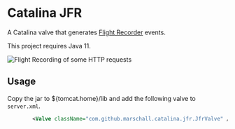 
Catalina JFR
============

A Catalina valve that generates [Flight Recorder](https://openjdk.java.net/jeps/328) events.

This project requires Java 11.

![Flight Recording of some HTTP requests]()


Usage
-----

Copy the jar to ${tomcat.home}/lib and add the following valve to `server.xml`.

```xml
        <Valve className="com.github.marschall.catalina.jfr.JfrValve" />
```
